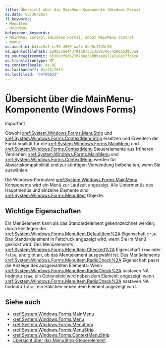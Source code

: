 ```yaml
---
title: Übersicht über die MainMenu-Komponente (Windows Forms)
ms.date: 03/30/2017
f1_keywords:
- MenuItem
- MainMenu
helpviewer_keywords:
- MainMenu control [Windows Forms], about MainMenu control
- menus
ms.assetid: b41cc5a3-cc59-4996-aa3c-8dd9c17d3c90
ms.openlocfilehash: 529b57ed443791b87331358a7e6c420dd63933a4
ms.sourcegitcommit: 6b308cf6d627d78ee36dbbae8972a310ac7fd6c8
ms.translationtype: MT
ms.contentlocale: de-DE
ms.lasthandoff: 01/23/2019
ms.locfileid: "54700623"
---
```

# <a name="mainmenu-component-overview-windows-forms"></a>Übersicht über die MainMenu-Komponente (Windows Forms)
> [!IMPORTANT]
>  Obwohl <xref:System.Windows.Forms.MenuStrip> und <xref:System.Windows.Forms.ContextMenuStrip> ersetzen und Erweitern der Funktionalität für die <xref:System.Windows.Forms.MainMenu> und <xref:System.Windows.Forms.ContextMenu> Steuerelemente aus früheren Versionen, <xref:System.Windows.Forms.MainMenu> und <xref:System.Windows.Forms.ContextMenu> werden für Abwärtskompatibilität und zur künftigen Verwendung beibehalten, wenn Sie auswählen.  
  
 Die Windows-Formulare <xref:System.Windows.Forms.MainMenu> Komponente wird ein Menü zur Laufzeit angezeigt. Alle Untermenüs des Hauptmenüs und einzelne Elemente sind <xref:System.Windows.Forms.MenuItem> Objekte.  
  
## <a name="key-properties"></a>Wichtige Eigenschaften  
 Ein Menüelement kann als das Standardelement gekennzeichnet werden, durch Festlegen der <xref:System.Windows.Forms.MenuItem.DefaultItem%2A> Eigenschaft `true`. Das Standardelement in Fettdruck angezeigt wird, wenn Sie im Menü geklickt wird. Des Menüelements <xref:System.Windows.Forms.MenuItem.Checked%2A> Eigenschaft `true` oder `false`, und gibt an, ob das Menüelement ausgewählt ist. Des Menüelements <xref:System.Windows.Forms.MenuItem.RadioCheck%2A> Eigenschaft passt die Anzeige des ausgewählten Elements: Wenn <xref:System.Windows.Forms.MenuItem.RadioCheck%2A> nastaven NA hodnotu `true`, ein Optionsfeld wird neben dem Element; angezeigt, wenn <xref:System.Windows.Forms.MenuItem.RadioCheck%2A> nastaven NA hodnotu `false`, ein Häkchen neben dem Element angezeigt wird.  
  
## <a name="see-also"></a>Siehe auch
- <xref:System.Windows.Forms.MainMenu>
- <xref:System.Windows.Forms.Menu>
- <xref:System.Windows.Forms.MenuItem>
- <xref:System.Windows.Forms.MenuStrip>
- <xref:System.Windows.Forms.ContextMenuStrip>
- [Übersicht über das MenuStrip-Steuerelement](../../../../docs/framework/winforms/controls/menustrip-control-overview-windows-forms.md)
